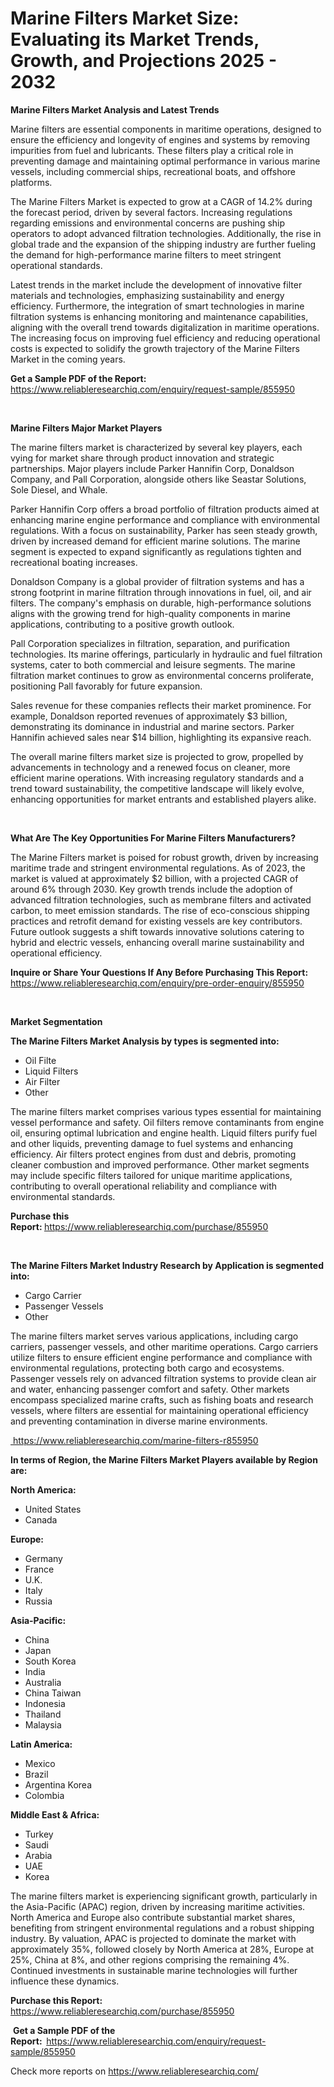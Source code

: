 <p><h1>Marine Filters Market Size: Evaluating its Market Trends, Growth, and Projections 2025 - 2032</h1></p><p><strong>Marine Filters Market Analysis and Latest Trends</strong></p>
<p><p>Marine filters are essential components in maritime operations, designed to ensure the efficiency and longevity of engines and systems by removing impurities from fuel and lubricants. These filters play a critical role in preventing damage and maintaining optimal performance in various marine vessels, including commercial ships, recreational boats, and offshore platforms.</p><p>The Marine Filters Market is expected to grow at a CAGR of 14.2% during the forecast period, driven by several factors. Increasing regulations regarding emissions and environmental concerns are pushing ship operators to adopt advanced filtration technologies. Additionally, the rise in global trade and the expansion of the shipping industry are further fueling the demand for high-performance marine filters to meet stringent operational standards. </p><p>Latest trends in the market include the development of innovative filter materials and technologies, emphasizing sustainability and energy efficiency. Furthermore, the integration of smart technologies in marine filtration systems is enhancing monitoring and maintenance capabilities, aligning with the overall trend towards digitalization in maritime operations. The increasing focus on improving fuel efficiency and reducing operational costs is expected to solidify the growth trajectory of the Marine Filters Market in the coming years.</p></p>
<p><strong>Get a Sample PDF of the Report:&nbsp;</strong> <a href="https://www.reliableresearchiq.com/enquiry/request-sample/855950?utm_campaign=3130&utm_medium=2&utm_source=Github&utm_content=ia&utm_term=10042025&utm_id=marine-filters">https://www.reliableresearchiq.com/enquiry/request-sample/855950</a></p>
<p>&nbsp;</p>
<p><strong>Marine Filters Major Market Players</strong></p>
<p><p>The marine filters market is characterized by several key players, each vying for market share through product innovation and strategic partnerships. Major players include Parker Hannifin Corp, Donaldson Company, and Pall Corporation, alongside others like Seastar Solutions, Sole Diesel, and Whale.</p><p>Parker Hannifin Corp offers a broad portfolio of filtration products aimed at enhancing marine engine performance and compliance with environmental regulations. With a focus on sustainability, Parker has seen steady growth, driven by increased demand for efficient marine solutions. The marine segment is expected to expand significantly as regulations tighten and recreational boating increases.</p><p>Donaldson Company is a global provider of filtration systems and has a strong footprint in marine filtration through innovations in fuel, oil, and air filters. The company's emphasis on durable, high-performance solutions aligns with the growing trend for high-quality components in marine applications, contributing to a positive growth outlook.</p><p>Pall Corporation specializes in filtration, separation, and purification technologies. Its marine offerings, particularly in hydraulic and fuel filtration systems, cater to both commercial and leisure segments. The marine filtration market continues to grow as environmental concerns proliferate, positioning Pall favorably for future expansion.</p><p>Sales revenue for these companies reflects their market prominence. For example, Donaldson reported revenues of approximately $3 billion, demonstrating its dominance in industrial and marine sectors. Parker Hannifin achieved sales near $14 billion, highlighting its expansive reach. </p><p>The overall marine filters market size is projected to grow, propelled by advancements in technology and a renewed focus on cleaner, more efficient marine operations. With increasing regulatory standards and a trend toward sustainability, the competitive landscape will likely evolve, enhancing opportunities for market entrants and established players alike.</p></p>
<p>&nbsp;</p>
<p><strong>What Are The Key Opportunities For Marine Filters Manufacturers?</strong></p>
<p><p>The Marine Filters market is poised for robust growth, driven by increasing maritime trade and stringent environmental regulations. As of 2023, the market is valued at approximately $2 billion, with a projected CAGR of around 6% through 2030. Key growth trends include the adoption of advanced filtration technologies, such as membrane filters and activated carbon, to meet emission standards. The rise of eco-conscious shipping practices and retrofit demand for existing vessels are key contributors. Future outlook suggests a shift towards innovative solutions catering to hybrid and electric vessels, enhancing overall marine sustainability and operational efficiency.</p></p>
<p><strong>Inquire or Share Your Questions If Any Before Purchasing This Report:</strong> <a href="https://www.reliableresearchiq.com/enquiry/pre-order-enquiry/855950?utm_campaign=3130&utm_medium=2&utm_source=Github&utm_content=ia&utm_term=10042025&utm_id=marine-filters">https://www.reliableresearchiq.com/enquiry/pre-order-enquiry/855950</a></p>
<p>&nbsp;</p>
<p><strong>Market Segmentation</strong></p>
<p><strong>The Marine Filters Market Analysis by types is segmented into:</strong></p>
<p><ul><li>Oil Filte</li><li>Liquid Filters</li><li>Air Filter</li><li>Other</li></ul></p>
<p><p>The marine filters market comprises various types essential for maintaining vessel performance and safety. Oil filters remove contaminants from engine oil, ensuring optimal lubrication and engine health. Liquid filters purify fuel and other liquids, preventing damage to fuel systems and enhancing efficiency. Air filters protect engines from dust and debris, promoting cleaner combustion and improved performance. Other market segments may include specific filters tailored for unique maritime applications, contributing to overall operational reliability and compliance with environmental standards.</p></p>
<p><strong>Purchase this Report:&nbsp;</strong><a href="https://www.reliableresearchiq.com/purchase/855950?utm_campaign=3130&utm_medium=2&utm_source=Github&utm_content=ia&utm_term=10042025&utm_id=marine-filters">https://www.reliableresearchiq.com/purchase/855950</a></p>
<p>&nbsp;</p>
<p><strong>The Marine Filters Market Industry Research by Application is segmented into:</strong></p>
<p><ul><li>Cargo Carrier</li><li>Passenger Vessels</li><li>Other</li></ul></p>
<p><p>The marine filters market serves various applications, including cargo carriers, passenger vessels, and other maritime operations. Cargo carriers utilize filters to ensure efficient engine performance and compliance with environmental regulations, protecting both cargo and ecosystems. Passenger vessels rely on advanced filtration systems to provide clean air and water, enhancing passenger comfort and safety. Other markets encompass specialized marine crafts, such as fishing boats and research vessels, where filters are essential for maintaining operational efficiency and preventing contamination in diverse marine environments.</p></p>
<p><a href="https://www.reliableresearchiq.com/marine-filters-r855950?utm_campaign=3130&utm_medium=2&utm_source=Github&utm_content=ia&utm_term=10042025&utm_id=marine-filters">&nbsp;https://www.reliableresearchiq.com/marine-filters-r855950</a></p>
<p><strong>In terms of Region, the Marine Filters Market Players available by Region are:</strong></p>
<p>
    <p> <strong> North America: </strong>
        <ul>
            <li>United States</li>
            <li>Canada</li>
        </ul>
        </p> 
    <p> <strong> Europe: </strong>
        <ul>
            <li>Germany</li>
            <li>France</li>
            <li>U.K.</li>
            <li>Italy</li>
            <li>Russia</li>
        </ul>
        </p> 
    <p> <strong> Asia-Pacific: </strong>
        <ul>
            <li>China</li>
            <li>Japan</li>
            <li>South Korea</li>
            <li>India</li>
            <li>Australia</li>
            <li>China Taiwan</li>
            <li>Indonesia</li>
            <li>Thailand</li>
            <li>Malaysia</li>
        </ul>
        </p> 
    <p> <strong> Latin America: </strong>
        <ul>
            <li>Mexico</li>
            <li>Brazil</li>
            <li>Argentina Korea</li>
            <li>Colombia</li>
        </ul>
        </p> 
    <p> <strong> Middle East & Africa: </strong>
        <ul>
            <li>Turkey</li>
            <li>Saudi</li>
            <li>Arabia</li>
            <li>UAE</li>
            <li>Korea</li>
        </ul>
    </p>
    </p>
<p><p>The marine filters market is experiencing significant growth, particularly in the Asia-Pacific (APAC) region, driven by increasing maritime activities. North America and Europe also contribute substantial market shares, benefiting from stringent environmental regulations and a robust shipping industry. By valuation, APAC is projected to dominate the market with approximately 35%, followed closely by North America at 28%, Europe at 25%, China at 8%, and other regions comprising the remaining 4%. Continued investments in sustainable marine technologies will further influence these dynamics.</p></p>
<p><strong>Purchase this Report: </strong><a href="https://www.reliableresearchiq.com/purchase/855950?utm_campaign=3130&utm_medium=2&utm_source=Github&utm_content=ia&utm_term=10042025&utm_id=marine-filters">https://www.reliableresearchiq.com/purchase/855950</a></p>
<p>&nbsp;<strong>Get a Sample PDF of the Report:&nbsp;&nbsp;</strong><a href="https://www.reliableresearchiq.com/enquiry/request-sample/855950?utm_campaign=3130&utm_medium=2&utm_source=Github&utm_content=ia&utm_term=10042025&utm_id=marine-filters">https://www.reliableresearchiq.com/enquiry/request-sample/855950</a></p>
<p><strong></strong></p>
<p>Check more reports on <a href="https://www.reliableresearchiq.com/?utm_campaign=3130&utm_medium=2&utm_source=Github&utm_content=ia&utm_term=10042025&utm_id=marine-filters">https://www.reliableresearchiq.com/</a></p>